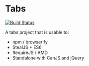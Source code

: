 Tabs
======

[![Build Status](https://travis-ci.org/bitovi-components/can-tabs.svg?branch=master)](https://travis-ci.org/bitovi-components/can-tabs)

A tabs project that is usable to:

- npm / browserify
- StealJS + ES6
- RequireJS / AMD
- Standalone with CanJS and jQuery

